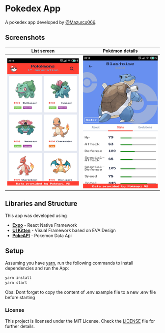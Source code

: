 # Pokedex App

A pokedex app developed by [@Mazurco066](https://github.com/Mazurco066).

## Screenshots

| List screen                          | Pokémon details                         |
| ------------------------------------ | --------------------------------------- |
| ![main](./screenshots/screen_02.jpg) | ![details](./screenshots/screen_01.jpg) |

## Libraries and Structure

This app was developed using

* **[Expo](https://expo.io/)** - React Native Framework
* **[UI Kitten](https://akveo.github.io/react-native-ui-kitten/)** - Visual Framework based on EVA Design
* **[PokeAPI](https://pokeapi.co/)** - Pokemon Data Api

## Setup

Assuming you have [yarn](https://yarnpkg.com/), run the following commands to install dependencies and run the App:

```sh
yarn install
yarn start
```

Obs: Dont forget to copy the content of .env.example file to a new .env file before starting

### License

This project is licensed under the MIT License. Check the [LICENSE](LICENSE) file for further details.